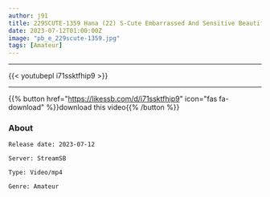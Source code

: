 ```yaml
---
author: j91
title: 229SCUTE-1359 Hana (22) S-Cute Embarrassed And Sensitive Beautiful Girl H (Kana Kusunoki)
date: 2023-07-12T01:00:00Z
image: "pb_e_229scute-1359.jpg"
tags: [Amateur]
---
```

___

{{< youtubepl i71ssktfhip9 >}}
___

{{% button href="https://likessb.com/d/i71ssktfhip9" icon="fas fa-download" %}}download this video{{% /button %}}
### About

`Release date: 2023-07-12`

`Server: StreamSB`

`Type: Video/mp4`

`Genre:	Amateur`